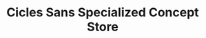 ---
title: "Cicles Sans Specialized Concept Store"
url: /vilafranca-del-penedes/cicles-sans-specialized-concept-store/
shop: bicicleta
---